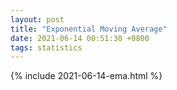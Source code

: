```yaml
---
layout: post
title: "Exponential Moving Average"
date: 2021-06-14 00:51:30 +0800
tags: statistics
---
```



{% include 2021-06-14-ema.html %}
